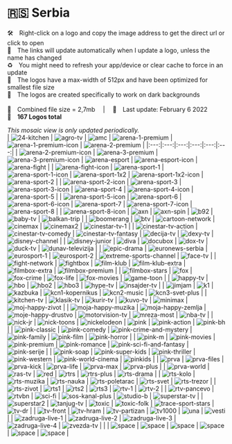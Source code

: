 🇷🇸 Serbia
===============
🛠 Right-click on a logo and copy the image address to get the direct url or click to open  
🔗 The links will update automatically when I update a logo, unless the name has changed  
♻️ You might need to refresh your app/device or clear cache to force in an update  
📐 The logos have a max-width of 512px and have been optimized for smallest file size  
🖤 The logos are created specifically to work on dark backgrounds  
   
💾 Combined file size = 2,7mb  |  📅 Last update: February 6 2022  
🎨 __167 Logos total__
   
   
*This mosaic view is only updated periodically.*  
| ![24-kitchen] | ![agro-tv] | ![amc] | ![arena-1-premium] | ![arena-1-premium-icon] | ![arena-2-premium] |
|:---:|:---:|:---:|:---:|:---:|:---:|
| ![arena-2-premium-icon] | ![arena-3-premium] | ![arena-3-premium-icon] | ![arena-esport] | ![arena-esport-icon] | ![arena-fight] |
| ![arena-fight-icon] | ![arena-sport-1] | ![arena-sport-1-icon] | ![arena-sport-1x2] | ![arena-sport-1x2-icon] | ![arena-sport-2] |
| ![arena-sport-2-icon] | ![arena-sport-3] | ![arena-sport-3-icon] | ![arena-sport-4] | ![arena-sport-4-icon] | ![arena-sport-5] |
| ![arena-sport-5-icon] | ![arena-sport-6] | ![arena-sport-6-icon] | ![arena-sport-7] | ![arena-sport-7-icon] | ![arena-sport-8] |
| ![arena-sport-8-icon] | ![axn] | ![axn-spin] | ![b92] | ![baby-tv] | ![balkan-trip] |
| ![boomerang] | ![btv] | ![cartoon-network] | ![cinemax] | ![cinemax2] | ![cinestar-tv-1] |
| ![cinestar-tv-action] | ![cinestar-tv-comedy] | ![cinestar-tv-fantasy] | ![decija-tv] | ![dexy-tv] | ![disney-channel] |
| ![disney-junior] | ![diva] | ![docubox] | ![dox-tv] | ![duck-tv] | ![dunav-televizija] |
| ![epic-drama] | ![euronews-serbia] | ![eurosport-1] | ![eurosport-2] | ![extreme-sports-channel] | ![face-tv] |
| ![fight-network] | ![fightbox] | ![film-klub] | ![film-klub-extra] | ![filmbox-extra] | ![filmbox-premium] |
| ![filmbox-stars] | ![fox] | ![fox-crime] | ![fox-life] | ![fox-movies] | ![game-toon] |
| ![happy-tv] | ![hbo] | ![hbo2] | ![hbo3] | ![hype-tv] | ![insajder-tv] |
| ![jimjam] | ![k1] | ![kazbuka] | ![kcn1-kopernikus] | ![kcn2-music] | ![kcn3-svet-plus] |
| ![kitchen-tv] | ![klasik-tv] | ![kurir-tv] | ![kuvo-tv] | ![minimax] | ![moj-happy-zivot] |
| ![moja-happy-muzika] | ![moja-happy-zemlja] | ![moje-happy-drustvo] | ![motorvision-tv] | ![mreza-most] | ![nba-tv] |
| ![nick-jr] | ![nick-toons] | ![nickelodeon] | ![pink] | ![pink-action] | ![pink-bh] |
| ![pink-classic] | ![pink-comedy] | ![pink-crime-and-mystery] | ![pink-family] | ![pink-film] | ![pink-horror] |
| ![pink-m] | ![pink-movies] | ![pink-premium] | ![pink-romance] | ![pink-sci-fi-and-fantasy] | ![pink-serije] |
| ![pink-soap] | ![pink-super-kids] | ![pink-thriller] | ![pink-western] | ![pink-world-cinema] | ![pinkids] |
| ![prva] | ![prva-files] | ![prva-kick] | ![prva-life] | ![prva-max] | ![prva-plus] |
| ![prva-world] | ![ras-tv] | ![red] | ![rtrs] | ![rtrs-plus] | ![rts-drama] |
| ![rts-kolo] | ![rts-muzika] | ![rts-nauka] | ![rts-poletarac] | ![rts-svet] | ![rts-trezor] |
| ![rts-zivot] | ![rts1] | ![rts2] | ![rts3] | ![rtv-1] | ![rtv-2] |
| ![rtv-pancevo] | ![rtvbn] | ![sci-fi] | ![sos-kanal-plus] | ![studio-b] | ![superstar-tv] |
| ![superstar2] | ![tanjug-tv] | ![toxic] | ![toxic-folk] | ![trace-sport-stars] | ![tv-dr] |
| ![tv-front] | ![tv-hram] | ![tv-partizan] | ![tv1000] | ![una] | ![vesti] |
| ![zadruga-live-1] | ![zadruga-live-2] | ![zadruga-live-3] | ![zadruga-live-4] | ![zvezda-tv] |  |
| ![space] | ![space] | ![space] | ![space] | ![space] | ![space] |

[24-kitchen]:https://raw.githubusercontent.com/Tapiosinn/tv-logos/master/countries/serbia/24-kitchen-rs.png
[agro-tv]:https://raw.githubusercontent.com/Tapiosinn/tv-logos/master/countries/serbia/agro-tv-rs.png
[amc]:https://raw.githubusercontent.com/Tapiosinn/tv-logos/master/countries/serbia/amc-rs.png
[arena-1-premium]:https://raw.githubusercontent.com/Tapiosinn/tv-logos/master/countries/serbia/arena-1-premium-rs.png
[arena-1-premium-icon]:https://raw.githubusercontent.com/Tapiosinn/tv-logos/master/countries/serbia/arena-1-premium-icon-rs.png
[arena-2-premium]:https://raw.githubusercontent.com/Tapiosinn/tv-logos/master/countries/serbia/arena-2-premium-rs.png
[arena-2-premium-icon]:https://raw.githubusercontent.com/Tapiosinn/tv-logos/master/countries/serbia/arena-2-premium-icon-rs.png
[arena-3-premium]:https://raw.githubusercontent.com/Tapiosinn/tv-logos/master/countries/serbia/arena-3-premium-rs.png
[arena-3-premium-icon]:https://raw.githubusercontent.com/Tapiosinn/tv-logos/master/countries/serbia/arena-3-premium-icon-rs.png
[arena-esport]:https://raw.githubusercontent.com/Tapiosinn/tv-logos/master/countries/serbia/arena-esport-rs.png
[arena-esport-icon]:https://raw.githubusercontent.com/Tapiosinn/tv-logos/master/countries/serbia/arena-esport-icon-rs.png
[arena-fight]:https://raw.githubusercontent.com/Tapiosinn/tv-logos/master/countries/serbia/arena-fight-rs.png
[arena-fight-icon]:https://raw.githubusercontent.com/Tapiosinn/tv-logos/master/countries/serbia/arena-fight-icon-rs.png
[arena-sport-1]:https://raw.githubusercontent.com/Tapiosinn/tv-logos/master/countries/serbia/arena-sport-1-rs.png
[arena-sport-1-icon]:https://raw.githubusercontent.com/Tapiosinn/tv-logos/master/countries/serbia/arena-sport-1-icon-rs.png
[arena-sport-1x2]:https://raw.githubusercontent.com/Tapiosinn/tv-logos/master/countries/serbia/arena-sport-1x2-rs.png
[arena-sport-1x2-icon]:https://raw.githubusercontent.com/Tapiosinn/tv-logos/master/countries/serbia/arena-sport-1x2-icon-rs.png
[arena-sport-2]:https://raw.githubusercontent.com/Tapiosinn/tv-logos/master/countries/serbia/arena-sport-2-rs.png
[arena-sport-2-icon]:https://raw.githubusercontent.com/Tapiosinn/tv-logos/master/countries/serbia/arena-sport-2-icon-rs.png
[arena-sport-3]:https://raw.githubusercontent.com/Tapiosinn/tv-logos/master/countries/serbia/arena-sport-3-rs.png
[arena-sport-3-icon]:https://raw.githubusercontent.com/Tapiosinn/tv-logos/master/countries/serbia/arena-sport-3-icon-rs.png
[arena-sport-4]:https://raw.githubusercontent.com/Tapiosinn/tv-logos/master/countries/serbia/arena-sport-4-rs.png
[arena-sport-4-icon]:https://raw.githubusercontent.com/Tapiosinn/tv-logos/master/countries/serbia/arena-sport-4-icon-rs.png
[arena-sport-5]:https://raw.githubusercontent.com/Tapiosinn/tv-logos/master/countries/serbia/arena-sport-5-rs.png
[arena-sport-5-icon]:https://raw.githubusercontent.com/Tapiosinn/tv-logos/master/countries/serbia/arena-sport-5-icon-rs.png
[arena-sport-6]:https://raw.githubusercontent.com/Tapiosinn/tv-logos/master/countries/serbia/arena-sport-6-rs.png
[arena-sport-6-icon]:https://raw.githubusercontent.com/Tapiosinn/tv-logos/master/countries/serbia/arena-sport-6-icon-rs.png
[arena-sport-7]:https://raw.githubusercontent.com/Tapiosinn/tv-logos/master/countries/serbia/arena-sport-7-rs.png
[arena-sport-7-icon]:https://raw.githubusercontent.com/Tapiosinn/tv-logos/master/countries/serbia/arena-sport-7-icon-rs.png
[arena-sport-8]:https://raw.githubusercontent.com/Tapiosinn/tv-logos/master/countries/serbia/arena-sport-8-rs.png
[arena-sport-8-icon]:https://raw.githubusercontent.com/Tapiosinn/tv-logos/master/countries/serbia/arena-sport-8-icon-rs.png
[axn]:https://raw.githubusercontent.com/Tapiosinn/tv-logos/master/countries/serbia/axn-rs.png
[axn-spin]:https://raw.githubusercontent.com/Tapiosinn/tv-logos/master/countries/serbia/axn-spin-rs.png
[b92]:https://raw.githubusercontent.com/Tapiosinn/tv-logos/master/countries/serbia/b92-rs.png
[baby-tv]:https://raw.githubusercontent.com/Tapiosinn/tv-logos/master/countries/serbia/baby-tv-rs.png
[balkan-trip]:https://raw.githubusercontent.com/Tapiosinn/tv-logos/master/countries/serbia/balkan-trip-rs.png
[boomerang]:https://raw.githubusercontent.com/Tapiosinn/tv-logos/master/countries/serbia/boomerang-rs.png
[btv]:https://raw.githubusercontent.com/Tapiosinn/tv-logos/master/countries/serbia/btv-rs.png
[cartoon-network]:https://raw.githubusercontent.com/Tapiosinn/tv-logos/master/countries/serbia/cartoon-network-rs.png
[cinemax]:https://raw.githubusercontent.com/Tapiosinn/tv-logos/master/countries/serbia/cinemax-rs.png
[cinemax2]:https://raw.githubusercontent.com/Tapiosinn/tv-logos/master/countries/serbia/cinemax2-rs.png
[cinestar-tv-1]:https://raw.githubusercontent.com/Tapiosinn/tv-logos/master/countries/serbia/cinestar-tv-1-rs.png
[cinestar-tv-action]:https://raw.githubusercontent.com/Tapiosinn/tv-logos/master/countries/serbia/cinestar-tv-action-rs.png
[cinestar-tv-comedy]:https://raw.githubusercontent.com/Tapiosinn/tv-logos/master/countries/serbia/cinestar-tv-comedy-rs.png
[cinestar-tv-fantasy]:https://raw.githubusercontent.com/Tapiosinn/tv-logos/master/countries/serbia/cinestar-tv-fantasy-rs.png
[decija-tv]:https://raw.githubusercontent.com/Tapiosinn/tv-logos/master/countries/serbia/decija-tv-rs.png
[dexy-tv]:https://raw.githubusercontent.com/Tapiosinn/tv-logos/master/countries/serbia/dexy-tv-rs.png
[disney-channel]:https://raw.githubusercontent.com/Tapiosinn/tv-logos/master/countries/serbia/disney-channel-rs.png
[disney-junior]:https://raw.githubusercontent.com/Tapiosinn/tv-logos/master/countries/serbia/disney-junior-rs.png
[diva]:https://raw.githubusercontent.com/Tapiosinn/tv-logos/master/countries/serbia/diva-rs.png
[docubox]:https://raw.githubusercontent.com/Tapiosinn/tv-logos/master/countries/serbia/docubox-rs.png
[dox-tv]:https://raw.githubusercontent.com/Tapiosinn/tv-logos/master/countries/serbia/dox-tv-rs.png
[duck-tv]:https://raw.githubusercontent.com/Tapiosinn/tv-logos/master/countries/serbia/duck-tv-rs.png
[dunav-televizija]:https://raw.githubusercontent.com/Tapiosinn/tv-logos/master/countries/serbia/dunav-televizija-rs.png
[epic-drama]:https://raw.githubusercontent.com/Tapiosinn/tv-logos/master/countries/serbia/epic-drama-rs.png
[euronews-serbia]:https://raw.githubusercontent.com/Tapiosinn/tv-logos/master/countries/serbia/euronews-serbia-rs.png
[eurosport-1]:https://raw.githubusercontent.com/Tapiosinn/tv-logos/master/countries/serbia/eurosport-1-rs.png
[eurosport-2]:https://raw.githubusercontent.com/Tapiosinn/tv-logos/master/countries/serbia/eurosport-2-rs.png
[extreme-sports-channel]:https://raw.githubusercontent.com/Tapiosinn/tv-logos/master/countries/serbia/extreme-sports-channel-rs.png
[face-tv]:https://raw.githubusercontent.com/Tapiosinn/tv-logos/master/countries/serbia/face-tv-rs.png
[fight-network]:https://raw.githubusercontent.com/Tapiosinn/tv-logos/master/countries/serbia/fight-network-rs.png
[fightbox]:https://raw.githubusercontent.com/Tapiosinn/tv-logos/master/countries/serbia/fightbox-rs.png
[film-klub]:https://raw.githubusercontent.com/Tapiosinn/tv-logos/master/countries/serbia/film-klub-rs.png
[film-klub-extra]:https://raw.githubusercontent.com/Tapiosinn/tv-logos/master/countries/serbia/film-klub-extra-rs.png
[filmbox-extra]:https://raw.githubusercontent.com/Tapiosinn/tv-logos/master/countries/serbia/filmbox-extra-rs.png
[filmbox-premium]:https://raw.githubusercontent.com/Tapiosinn/tv-logos/master/countries/serbia/filmbox-premium-rs.png
[filmbox-stars]:https://raw.githubusercontent.com/Tapiosinn/tv-logos/master/countries/serbia/filmbox-stars-rs.png
[fox]:https://raw.githubusercontent.com/Tapiosinn/tv-logos/master/countries/serbia/fox-rs.png
[fox-crime]:https://raw.githubusercontent.com/Tapiosinn/tv-logos/master/countries/serbia/fox-crime-rs.png
[fox-life]:https://raw.githubusercontent.com/Tapiosinn/tv-logos/master/countries/serbia/fox-life-rs.png
[fox-movies]:https://raw.githubusercontent.com/Tapiosinn/tv-logos/master/countries/serbia/fox-movies-rs.png
[game-toon]:https://raw.githubusercontent.com/Tapiosinn/tv-logos/master/countries/serbia/game-toon-rs.png
[happy-tv]:https://raw.githubusercontent.com/Tapiosinn/tv-logos/master/countries/serbia/happy-tv-rs.png
[hbo]:https://raw.githubusercontent.com/Tapiosinn/tv-logos/master/countries/serbia/hbo-rs.png
[hbo2]:https://raw.githubusercontent.com/Tapiosinn/tv-logos/master/countries/serbia/hbo2-rs.png
[hbo3]:https://raw.githubusercontent.com/Tapiosinn/tv-logos/master/countries/serbia/hbo3-rs.png
[hype-tv]:https://raw.githubusercontent.com/Tapiosinn/tv-logos/master/countries/serbia/hype-tv-rs.png
[insajder-tv]:https://raw.githubusercontent.com/Tapiosinn/tv-logos/master/countries/serbia/insajder-tv-rs.png
[jimjam]:https://raw.githubusercontent.com/Tapiosinn/tv-logos/master/countries/serbia/jimjam-rs.png
[k1]:https://raw.githubusercontent.com/Tapiosinn/tv-logos/master/countries/serbia/k1-rs.png
[kazbuka]:https://raw.githubusercontent.com/Tapiosinn/tv-logos/master/countries/serbia/kazbuka-rs.png
[kcn1-kopernikus]:https://raw.githubusercontent.com/Tapiosinn/tv-logos/master/countries/serbia/kcn1-kopernikus-rs.png
[kcn2-music]:https://raw.githubusercontent.com/Tapiosinn/tv-logos/master/countries/serbia/kcn2-music-rs.png
[kcn3-svet-plus]:https://raw.githubusercontent.com/Tapiosinn/tv-logos/master/countries/serbia/kcn3-svet-plus-rs.png
[kitchen-tv]:https://raw.githubusercontent.com/Tapiosinn/tv-logos/master/countries/serbia/kitchen-tv-rs.png
[klasik-tv]:https://raw.githubusercontent.com/Tapiosinn/tv-logos/master/countries/serbia/klasik-tv-rs.png
[kurir-tv]:https://raw.githubusercontent.com/Tapiosinn/tv-logos/master/countries/serbia/kurir-tv-rs.png
[kuvo-tv]:https://raw.githubusercontent.com/Tapiosinn/tv-logos/master/countries/serbia/kuvo-tv-rs.png
[minimax]:https://raw.githubusercontent.com/Tapiosinn/tv-logos/master/countries/serbia/minimax-rs.png
[moj-happy-zivot]:https://raw.githubusercontent.com/Tapiosinn/tv-logos/master/countries/serbia/moj-happy-zivot-rs.png
[moja-happy-muzika]:https://raw.githubusercontent.com/Tapiosinn/tv-logos/master/countries/serbia/moja-happy-muzika-rs.png
[moja-happy-zemlja]:https://raw.githubusercontent.com/Tapiosinn/tv-logos/master/countries/serbia/moja-happy-zemlja-rs.png
[moje-happy-drustvo]:https://raw.githubusercontent.com/Tapiosinn/tv-logos/master/countries/serbia/moje-happy-drustvo-rs.png
[motorvision-tv]:https://raw.githubusercontent.com/Tapiosinn/tv-logos/master/countries/serbia/motorvision-tv-rs.png
[mreza-most]:https://raw.githubusercontent.com/Tapiosinn/tv-logos/master/countries/serbia/mreza-most-rs.png
[nba-tv]:https://raw.githubusercontent.com/Tapiosinn/tv-logos/master/countries/serbia/nba-tv-rs.png
[nick-jr]:https://raw.githubusercontent.com/Tapiosinn/tv-logos/master/countries/serbia/nick-jr-rs.png
[nick-toons]:https://raw.githubusercontent.com/Tapiosinn/tv-logos/master/countries/serbia/nick-toons-rs.png
[nickelodeon]:https://raw.githubusercontent.com/Tapiosinn/tv-logos/master/countries/serbia/nickelodeon-rs.png
[pink]:https://raw.githubusercontent.com/Tapiosinn/tv-logos/master/countries/serbia/pink-rs.png
[pink-action]:https://raw.githubusercontent.com/Tapiosinn/tv-logos/master/countries/serbia/pink-action-rs.png
[pink-bh]:https://raw.githubusercontent.com/Tapiosinn/tv-logos/master/countries/serbia/pink-bh-rs.png
[pink-classic]:https://raw.githubusercontent.com/Tapiosinn/tv-logos/master/countries/serbia/pink-classic-rs.png
[pink-comedy]:https://raw.githubusercontent.com/Tapiosinn/tv-logos/master/countries/serbia/pink-comedy-rs.png
[pink-crime-and-mystery]:https://raw.githubusercontent.com/Tapiosinn/tv-logos/master/countries/serbia/pink-crime-and-mystery-rs.png
[pink-family]:https://raw.githubusercontent.com/Tapiosinn/tv-logos/master/countries/serbia/pink-family-rs.png
[pink-film]:https://raw.githubusercontent.com/Tapiosinn/tv-logos/master/countries/serbia/pink-film-rs.png
[pink-horror]:https://raw.githubusercontent.com/Tapiosinn/tv-logos/master/countries/serbia/pink-horror-rs.png
[pink-m]:https://raw.githubusercontent.com/Tapiosinn/tv-logos/master/countries/serbia/pink-m-rs.png
[pink-movies]:https://raw.githubusercontent.com/Tapiosinn/tv-logos/master/countries/serbia/pink-movies-rs.png
[pink-premium]:https://raw.githubusercontent.com/Tapiosinn/tv-logos/master/countries/serbia/pink-premium-rs.png
[pink-romance]:https://raw.githubusercontent.com/Tapiosinn/tv-logos/master/countries/serbia/pink-romance-rs.png
[pink-sci-fi-and-fantasy]:https://raw.githubusercontent.com/Tapiosinn/tv-logos/master/countries/serbia/pink-sci-fi-and-fantasy-rs.png
[pink-serije]:https://raw.githubusercontent.com/Tapiosinn/tv-logos/master/countries/serbia/pink-serije-rs.png
[pink-soap]:https://raw.githubusercontent.com/Tapiosinn/tv-logos/master/countries/serbia/pink-soap-rs.png
[pink-super-kids]:https://raw.githubusercontent.com/Tapiosinn/tv-logos/master/countries/serbia/pink-super-kids-rs.png
[pink-thriller]:https://raw.githubusercontent.com/Tapiosinn/tv-logos/master/countries/serbia/pink-thriller-rs.png
[pink-western]:https://raw.githubusercontent.com/Tapiosinn/tv-logos/master/countries/serbia/pink-western-rs.png
[pink-world-cinema]:https://raw.githubusercontent.com/Tapiosinn/tv-logos/master/countries/serbia/pink-world-cinema-rs.png
[pinkids]:https://raw.githubusercontent.com/Tapiosinn/tv-logos/master/countries/serbia/pinkids-rs.png
[prva]:https://raw.githubusercontent.com/Tapiosinn/tv-logos/master/countries/serbia/prva-rs.png
[prva-files]:https://raw.githubusercontent.com/Tapiosinn/tv-logos/master/countries/serbia/prva-files-rs.png
[prva-kick]:https://raw.githubusercontent.com/Tapiosinn/tv-logos/master/countries/serbia/prva-kick-rs.png
[prva-life]:https://raw.githubusercontent.com/Tapiosinn/tv-logos/master/countries/serbia/prva-life-rs.png
[prva-max]:https://raw.githubusercontent.com/Tapiosinn/tv-logos/master/countries/serbia/prva-max-rs.png
[prva-plus]:https://raw.githubusercontent.com/Tapiosinn/tv-logos/master/countries/serbia/prva-plus-rs.png
[prva-world]:https://raw.githubusercontent.com/Tapiosinn/tv-logos/master/countries/serbia/prva-world-rs.png
[ras-tv]:https://raw.githubusercontent.com/Tapiosinn/tv-logos/master/countries/serbia/ras-tv-rs.png
[red]:https://raw.githubusercontent.com/Tapiosinn/tv-logos/master/countries/serbia/red-rs.png
[rtrs]:https://raw.githubusercontent.com/Tapiosinn/tv-logos/master/countries/serbia/rtrs-rs.png
[rtrs-plus]:https://raw.githubusercontent.com/Tapiosinn/tv-logos/master/countries/serbia/rtrs-plus-rs.png
[rts-drama]:https://raw.githubusercontent.com/Tapiosinn/tv-logos/master/countries/serbia/rts-drama-rs.png
[rts-kolo]:https://raw.githubusercontent.com/Tapiosinn/tv-logos/master/countries/serbia/rts-kolo-rs.png
[rts-muzika]:https://raw.githubusercontent.com/Tapiosinn/tv-logos/master/countries/serbia/rts-muzika-rs.png
[rts-nauka]:https://raw.githubusercontent.com/Tapiosinn/tv-logos/master/countries/serbia/rts-nauka-rs.png
[rts-poletarac]:https://raw.githubusercontent.com/Tapiosinn/tv-logos/master/countries/serbia/rts-poletarac-rs.png
[rts-svet]:https://raw.githubusercontent.com/Tapiosinn/tv-logos/master/countries/serbia/rts-svet-rs.png
[rts-trezor]:https://raw.githubusercontent.com/Tapiosinn/tv-logos/master/countries/serbia/rts-trezor-rs.png
[rts-zivot]:https://raw.githubusercontent.com/Tapiosinn/tv-logos/master/countries/serbia/rts-zivot-rs.png
[rts1]:https://raw.githubusercontent.com/Tapiosinn/tv-logos/master/countries/serbia/rts1-rs.png
[rts2]:https://raw.githubusercontent.com/Tapiosinn/tv-logos/master/countries/serbia/rts2-rs.png
[rts3]:https://raw.githubusercontent.com/Tapiosinn/tv-logos/master/countries/serbia/rts3-rs.png
[rtv-1]:https://raw.githubusercontent.com/Tapiosinn/tv-logos/master/countries/serbia/rtv-1-rs.png
[rtv-2]:https://raw.githubusercontent.com/Tapiosinn/tv-logos/master/countries/serbia/rtv-2-rs.png
[rtv-pancevo]:https://raw.githubusercontent.com/Tapiosinn/tv-logos/master/countries/serbia/rtv-pancevo-rs.png
[rtvbn]:https://raw.githubusercontent.com/Tapiosinn/tv-logos/master/countries/serbia/rtvbn-rs.png
[sci-fi]:https://raw.githubusercontent.com/Tapiosinn/tv-logos/master/countries/serbia/sci-fi-rs.png
[sos-kanal-plus]:https://raw.githubusercontent.com/Tapiosinn/tv-logos/master/countries/serbia/sos-kanal-plus-rs.png
[studio-b]:https://raw.githubusercontent.com/Tapiosinn/tv-logos/master/countries/serbia/studio-b-rs.png
[superstar-tv]:https://raw.githubusercontent.com/Tapiosinn/tv-logos/master/countries/serbia/superstar-tv-rs.png
[superstar2]:https://raw.githubusercontent.com/Tapiosinn/tv-logos/master/countries/serbia/superstar2-rs.png
[tanjug-tv]:https://raw.githubusercontent.com/Tapiosinn/tv-logos/master/countries/serbia/tanjug-tv-rs.png
[toxic]:https://raw.githubusercontent.com/Tapiosinn/tv-logos/master/countries/serbia/toxic-rs.png
[toxic-folk]:https://raw.githubusercontent.com/Tapiosinn/tv-logos/master/countries/serbia/toxic-folk-rs.png
[trace-sport-stars]:https://raw.githubusercontent.com/Tapiosinn/tv-logos/master/countries/serbia/trace-sport-stars-rs.png
[tv-dr]:https://raw.githubusercontent.com/Tapiosinn/tv-logos/master/countries/serbia/tv-dr-rs.png
[tv-front]:https://raw.githubusercontent.com/Tapiosinn/tv-logos/master/countries/serbia/tv-front-rs.png
[tv-hram]:https://raw.githubusercontent.com/Tapiosinn/tv-logos/master/countries/serbia/tv-hram-rs.png
[tv-partizan]:https://raw.githubusercontent.com/Tapiosinn/tv-logos/master/countries/serbia/tv-partizan-rs.png
[tv1000]:https://raw.githubusercontent.com/Tapiosinn/tv-logos/master/countries/serbia/tv1000-rs.png
[una]:https://raw.githubusercontent.com/Tapiosinn/tv-logos/master/countries/serbia/una-rs.png
[vesti]:https://raw.githubusercontent.com/Tapiosinn/tv-logos/master/countries/serbia/vesti-rs.png
[zadruga-live-1]:https://raw.githubusercontent.com/Tapiosinn/tv-logos/master/countries/serbia/zadruga-live-1-rs.png
[zadruga-live-2]:https://raw.githubusercontent.com/Tapiosinn/tv-logos/master/countries/serbia/zadruga-live-2-rs.png
[zadruga-live-3]:https://raw.githubusercontent.com/Tapiosinn/tv-logos/master/countries/serbia/zadruga-live-3-rs.png
[zadruga-live-4]:https://raw.githubusercontent.com/Tapiosinn/tv-logos/master/countries/serbia/zadruga-live-4-rs.png
[zvezda-tv]:https://raw.githubusercontent.com/Tapiosinn/tv-logos/master/countries/serbia/zvezda-tv-rs.png

[space]:https://github.com/Tapiosinn/tv-logos/blob/master/misc/%CE%A9/space-1500.png
